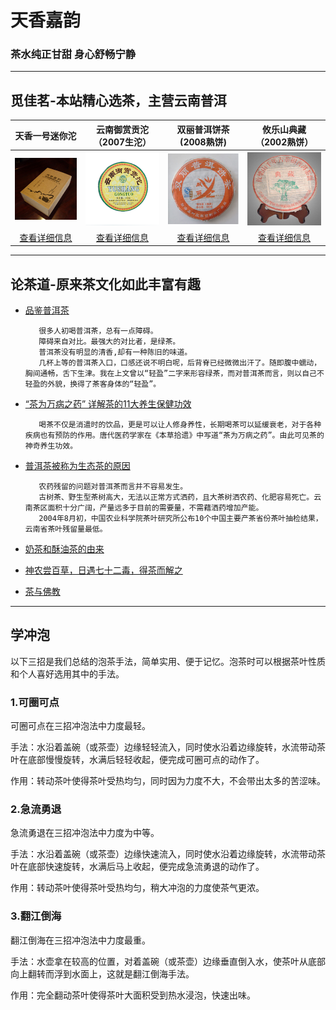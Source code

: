 # 天香嘉韵

### 茶水纯正甘甜 身心舒畅宁静
---

## 觅佳茗-本站精心选茶，主营云南普洱 

|天香一号迷你沱|云南御赏贡沱（2007生沱）|双丽普洱饼茶(2008熟饼)|攸乐山典藏（2002熟饼）|
|:---------:|:---------:|:---------:|:---------:|
|![](天香一号迷你沱.png)|![](云南御赏贡沱.png)|![](双丽普洱饼茶.png)|![](攸乐山典藏.png)|
|[查看详细信息](http://item.taobao.com/item.htm?spm=0.0.0.0.HoEaIg&id=22013035718)|[查看详细信息](http://item.taobao.com/item.htm?spm=a1z10.1.w4004-2734769322.4.LKXuss&id=36666992194)|[查看详细信息](http://item.taobao.com/item.htm?spm=a1z10.1.w4004-2734769322.6.LKXuss&id=36653918779)|[查看详细信息](http://item.taobao.com/item.htm?spm=a1z10.1.w4004-2734769322.8.LKXuss&id=36657931359)|

---
## 论茶道-原来茶文化如此丰富有趣
* [品鉴普洱茶](品鉴普洱茶.html)

		 很多人初喝普洱茶，总有一点障碍。
		 障碍来自对比。最强大的对比者，是绿茶。
		 普洱茶没有明显的清香,却有一种陈旧的味道。
		 几杯上等的普洱茶入口，口感还说不明白呢，后背脊已经微微出汗了。随即腹中蠕动，胸间通畅，舌下生津。我在上文曾以“轻盈”二字来形容绿茶，而对普洱茶而言，则以自己不轻盈的外貌，换得了茶客身体的“轻盈”。

* [“茶为万病之药” 详解茶的11大养生保健功效](茶为万病之药.html)

	     喝茶不仅是消遣时的饮品，更是可以让人修身养性，长期喝茶可以延缓衰老，对于各种疾病也有预防的作用。唐代医药学家在《本草拾遗》中写道“茶为万病之药”。由此可见茶的神奇养生功效。
	     
* [普洱茶被称为生态茶的原因](普洱茶被称为生态茶的原因.html)
			
		 农药残留的问题对普洱茶而言并不容易发生。
		 古树茶、野生型茶树高大，无法以正常方式洒药，且大茶树洒农药、化肥容易死亡。云南茶区面积十分广阔，产量远多于目前的需要量，不需藉洒药增加产能。
		 2004年8月初，中国农业科学院茶叶研究所公布10个中国主要产茶省份茶叶抽检结果，云南省茶叶残留量最低。

* [奶茶和酥油茶的由来](奶茶和酥油茶的由来.html)

* [神农尝百草，日遇七十二毒，得茶而解之](神农尝百草.html)

* [茶与佛教](茶与佛教.html)


---
## 学冲泡
以下三招是我们总结的泡茶手法，简单实用、便于记忆。泡茶时可以根据茶叶性质和个人喜好选用其中的手法。

### 1.可圈可点
可圈可点在三招冲泡法中力度最轻。

手法：水沿着盖碗（或茶壶）边缘轻轻流入，同时使水沿着边缘旋转，水流带动茶叶在底部慢慢旋转，水满后轻轻收起，便完成可圈可点的动作了。

作用：转动茶叶使得茶叶受热均匀，同时因为力度不大，不会带出太多的苦涩味。

### 2.急流勇退
急流勇退在三招冲泡法中力度为中等。

手法：水沿着盖碗（或茶壶）边缘快速流入，同时使水沿着边缘旋转，水流带动茶叶在底部快速旋转，水满后马上收起，便完成急流勇退的动作了。

作用：转动茶叶使得茶叶受热均匀，稍大冲泡的力度使茶气更浓。

### 3.翻江倒海
翻江倒海在三招冲泡法中力度最重。

手法：水壶拿在较高的位置，对着盖碗（或茶壶）边缘垂直倒入水，使茶叶从底部向上翻转而浮到水面上，这就是翻江倒海手法。

作用：完全翻动茶叶使得茶叶大面积受到热水浸泡，快速出味。



